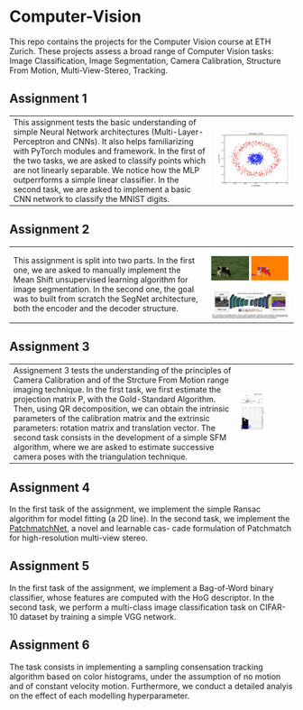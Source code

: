 # Computer-Vision
This repo contains the projects for the Computer Vision course at ETH Zurich. These projects assess a broad range of Computer Vision tasks: Image Classification, Image Segmentation, Camera Calibration, Structure From Motion, Multi-View-Stereo, Tracking. 

## Assignment 1
<table>
  <tr>
    <td>
      This assignment tests the basic understanding of simple Neural Network architectures (Multi-Layer-Perceptron and CNNs). It also helps familiarizing with PyTorch modules and framework. In the first of the two tasks, we are asked to classify points which are not linearly separable. We notice how the MLP outperrforms a simple linear classifier. In the second task, we are asked to implement a basic CNN network to classify the MNIST digits.
    </td>
    <td>
      <img src="Images/image1.png" alt="Image" width="1500">
    </td>
  </tr>
</table>

## Assignment 2

<table>
  <tr>
    <td>
      This assignment is split into two parts. In the first one, we are asked to manually implement the Mean Shift unsupervised learning algorithm for image segmentation. In the second one, the goal was to built from scratch the SegNet architecture, both the encoder and the decoder structure.
    </td>
    <td>
      <p align="left">
        <img src="Images/image9.jpg" width="48%" alt="Image 1"> <img src="Images/image2.png" width="48%" alt="Image 2">
      </p>
      <img src="Images/image3.png" alt="Image" width="100%">
    </td>
  </tr>
</table>


## Assignment 3

<table>
  <tr>
    <td>
      Assignement 3 tests the understanding of the principles of Camera Calibration and of the Strcture From Motion range imaging technique. In the first task, we first estimate the projection matrix P, with the Gold-Standard Algorithm. Then, using QR decomposition, we can obtain the intrinsic parameters of the calibration matrix and the extrinsic parameters: rotation matrix and translation vector. The second task consists in the development of a simple SFM algorithm, where we are asked to estimate successive camera poses with the triangulation technique.
    </td>
    <td>
      <p align="left">
        <img src="Images/image10" width="48%" alt="Image 1"> <img src="Images/image4.png" width="48%" alt="Image 2">
      </p>
    </td>
  </tr>
</table>

## Assignment 4
In the first task of the assignment, we implement the simple Ransac algorithm for model fitting (a 2D line). In the second task, we implement the  [PatchmatchNet](https://openaccess.thecvf.com/content/CVPR2021/papers/Wang_PatchmatchNet_Learned_Multi-View_Patchmatch_Stereo_CVPR_2021_paper.pdf), a novel and learnable cas- cade formulation of Patchmatch for high-resolution multi-view stereo.

## Assignment 5
In the first task of the assignment, we implement a Bag-of-Word binary classifier, whose features are computed with the HoG descriptor. In the second task, we perform a multi-class image classification task on CIFAR-10 dataset by training a simple VGG network.

## Assignment 6
The task consists in implementing a sampling consensation tracking algorithm based on color histograms, under the assumption of no motion and of constant velocity motion. Furthermore, we conduct a detailed analyis on the effect of each modelling hyperparameter.
